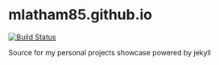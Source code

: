 # mlatham85.github.io
[![Build Status](https://travis-ci.org/mlatham85/mlatham85.github.io.svg?branch=master)](https://travis-ci.org/mlatham85/mlatham85.github.io)

Source for my personal projects showcase powered by jekyll
